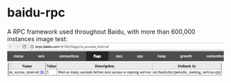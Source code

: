 # baidu-rpc
A RPC framework used throughout Baidu, with more than 600,000 instances
image test: ![img](ns_access_interval.png)
